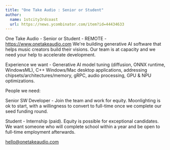 ```yaml
---
title: "One Take Audio : Senior or Student"
author:
  name: 1stcity3rdcoast
  url: https://news.ycombinator.com/item?id=44434633
---
```

One Take Audio - Senior or Student - REMOTE - <a href="https:&#x2F;&#x2F;www.onetakeaudio.com" rel="nofollow">https:&#x2F;&#x2F;www.onetakeaudio.com</a>
We&#x27;re building generative AI software that helps music creators build their visions. Our team is at capacity and we need your help to accelerate development.

Experience we want - Generative AI model tuning (diffusion, ONNX runtime, WindowsML), C++ Windows&#x2F;Mac desktop applications, addressing chipsets&#x2F;architectures&#x2F;memory, gRPC, audio processing, GPU &amp; NPU optimizations.

People we need:

Senior SW Developer - Join the team and work for equity. Moonlighting is ok to start, with a willingness to convert to full-time once we complete our seed funding round.

Student - Internship (paid). Equity is possible for exceptional candidates. We want someone who will complete school within a year and be open to full-time employment afterwards.

hello@onetakeaudio.com
<JobApplication />
